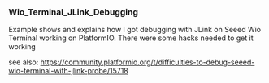 ### Wio_Terminal_JLink_Debugging
Example shows and explains how I got debugging with JLink on Seeed Wio Terminal working on PlatformIO. There were some hacks needed to get it working

see also:
https://community.platformio.org/t/difficulties-to-debug-seeed-wio-terminal-with-jlink-probe/15718
